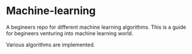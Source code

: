 # Machine-learning
A begineers repo for different machine learning algorithms. This is a guide for begineers venturing into machine learning world.

Various algorithms are implemented.
